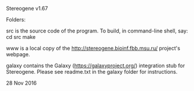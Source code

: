 Stereogene v1.67

Folders:

src is the source code of the program. To build, in command-line shell, say:
cd src
make

www is a local copy of the http://stereogene.bioinf.fbb.msu.ru/ project's webpage.

galaxy contains the Galaxy (https://galaxyproject.org/) integration stub for Stereogene. 
Please see readme.txt in the galaxy folder for instructions.

28 Nov 2016
